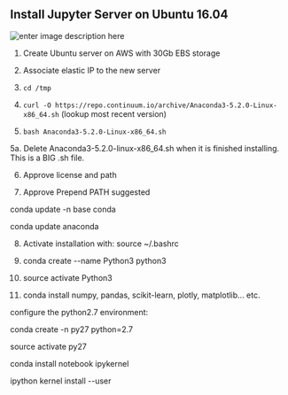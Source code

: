 ## Install Jupyter Server on Ubuntu 16.04

![enter image description here](https://perrohunter.com/wp-content/uploads/2016/04/jupyter-sq-text.png)

1. Create Ubuntu server on AWS with 30Gb EBS storage

2. Associate elastic IP to the new server

3. `cd /tmp`

4. `curl -O https://repo.continuum.io/archive/Anaconda3-5.2.0-Linux-x86_64.sh` (lookup most recent version)

5. `bash Anaconda3-5.2.0-Linux-x86_64.sh`

5a. Delete Anaconda3-5.2.0-linux-x86_64.sh when it is finished installing. This is a BIG .sh file.

6. Approve license and path

7. Approve Prepend PATH suggested

conda update -n base conda

conda update anaconda

8. Activate installation with: source ~/.bashrc

9. conda create --name Python3 python3

10. source activate Python3

11. conda install numpy, pandas, scikit-learn, plotly, matplotlib... etc.

configure the python2.7 environment:

conda create -n py27 python=2.7

source activate py27

conda install notebook ipykernel

ipython kernel install --user
<!--stackedit_data:
eyJoaXN0b3J5IjpbMTk4ODI4MDY5NiwtMjEwNzEyNDc4MV19
-->